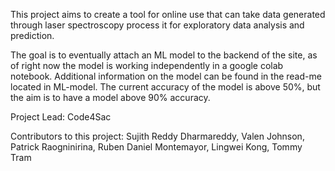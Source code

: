 This project aims to create a tool for online use that can take data generated through laser spectroscopy process it for exploratory data analysis and prediction.

The goal is to eventually attach an ML model to the backend of the site, as of right now the model is working independently in a google colab notebook.
Additional information on the model can be found in the read-me located in ML-model.
The current accuracy of the model is above 50%, but the aim is to have a model above 90% accuracy.

Project Lead:
Code4Sac

Contributors to this project:
Sujith Reddy Dharmareddy,
Valen Johnson,
Patrick Raogninirina,
Ruben Daniel Montemayor,
Lingwei Kong,
Tommy Tram
